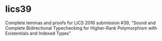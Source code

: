 # lics39
Complete lemmas and proofs for LICS 2016 submission #39,
"Sound and Complete Bidirectional Typechecking for Higher-Rank Polymorphism with Existentials and Indexed Types"
